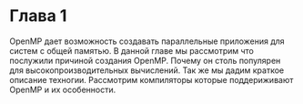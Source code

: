 # Глава 1

OpenMP дает возможность создавать параллельные приложения для систем с общей памятью. В данной главе мы рассмотрим что  послужили причиной создания OpenMP.  Почему он столь популярен для высокопроизводительных вычислений. Так же мы дадим краткое описание техногии. Рассмотрим компиляторы которые поддериживают OpenMP и их особенности.